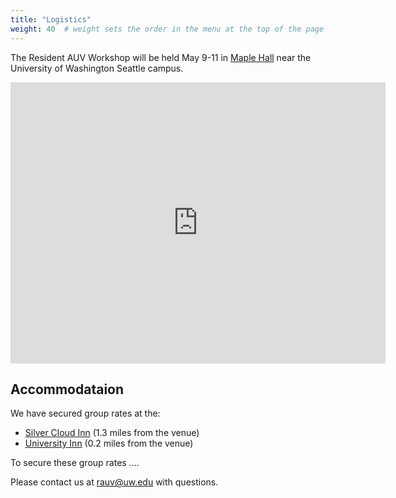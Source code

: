 ```yaml
---
title: "Logistics"
weight: 40  # weight sets the order in the menu at the top of the page
---
```


The Resident AUV Workshop will be held May 9-11 in [Maple Hall](http://uw.edu/maps/?mah) near the University of Washington Seattle campus.

<iframe width="600" height="450" frameborder="0" style="border:0"
src="https://www.google.com/maps/embed/v1/place?q=Maple%20Hall%2C%20University%20of%20Washington&key=AIzaSyBVj9VlR6pL628eRiBS9ks1nFuQduUuyFk" allowfullscreen></iframe>


## Accommodataion

We have secured group rates at the:

 * [Silver Cloud Inn](https://www.silvercloud.com/university/) (1.3 miles from the venue)
 * [University Inn](https://www.staypineapple.com/university-inn-seattle-wa) (0.2 miles from the venue)

To secure these group rates ....

Please contact us at [rauv@uw.edu](mailto:rauv@uw.edu) with questions.
